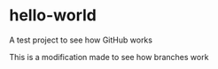 # hello-world
A test project to see how GitHub works

This is a modification made to see how branches work
